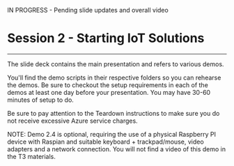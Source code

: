 IN PROGRESS - Pending slide updates and overall video


# Session 2 - Starting IoT Solutions #
---

The slide deck contains the main presentation and refers to various demos.

You'll find the demo scripts in their respective folders so you can rehearse the demos.  Be sure to checkout the setup requirements in each of the demos at least one day before your presentation.  You may have 30-60 minutes of setup to do.

Be sure to pay attention to the Teardown instructions to make sure you do not receive excessive Azure service charges.

NOTE: Demo 2.4 is optional, requiring the use of a physical Raspberry PI device with Raspian and suitable keyboard + trackpad/mouse, video adapters and a network connection.  You will not find a video of this demo in the T3 materials.